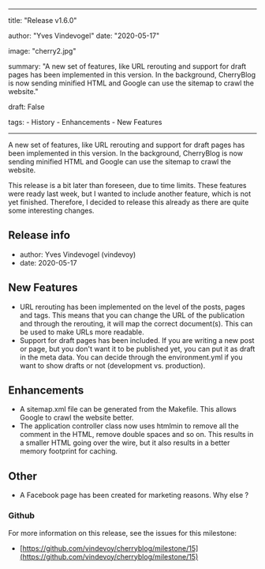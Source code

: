 ---

title: "Release v1.6.0"

author: "Yves Vindevogel"
date: "2020-05-17"

image: "cherry2.jpg"

summary: "A new set of features, like URL rerouting and support for draft pages has been implemented in this version. In the background, CherryBlog is now sending minified HTML and Google can use the sitemap to crawl the website."

draft: False

tags:
    - History
    - Enhancements
    - New Features

----------

A new set of features, like URL rerouting and support for draft pages has been implemented in this version. In the background, CherryBlog is now sending minified HTML and Google can use the sitemap to crawl the website.

This release is a bit later than foreseen, due to time limits.  These features were ready last week, but I wanted to include another feature, which is not yet finished.  Therefore, I decided to release this already as there are quite some interesting changes.

## Release info

- author: Yves Vindevogel (vindevoy)
- date: 2020-05-17

## New Features

- URL rerouting has been implemented on the level of the posts, pages and tags.  This means that you can change the URL of the publication and through the rerouting, it will map the correct document(s).  This can be used to make URLs more readable.
- Support for draft pages has been included.  If you are writing a new post or page, but you don't want it to be published yet, you can put it as draft in the meta data.  You can decide through the environment.yml if you want to show drafts or not (development vs. production).  

## Enhancements

- A sitemap.xml file can be generated from the Makefile.  This allows Google to crawl the website better.
- The application controller class now uses htmlmin to remove all the comment in the HTML, remove double spaces and so on.  This results in a smaller HTML going over the wire, but it also results in a better memory footprint for caching.

## Other

- A Facebook page has been created for marketing reasons.  Why else ?

### Github 

For more information on this release, see the issues for this milestone:

- [https://github.com/vindevoy/cherryblog/milestone/15](https://github.com/vindevoy/cherryblog/milestone/15)